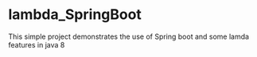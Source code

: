 # lambda_SpringBoot
This simple project demonstrates the use of Spring boot and some lamda features in java 8
